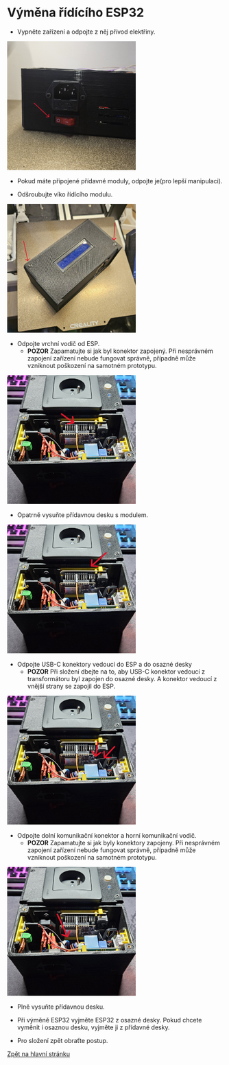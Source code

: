 # Výměna řídícího ESP32

- Vypněte zařízení a odpojte z něj přívod elektřiny.

<img src="./../../sources/power_off.jpg" alt="power_off" width="300">

- Pokud máte připojené přídavné moduly, odpojte je(pro lepší manipulaci).

- Odšroubujte víko řídícího modulu.

<img src="./../../sources/compute_unit_screws.jpg" alt="unscrew_lid" width="300">

- Odpojte vrchní vodič od ESP.
    - **POZOR** Zapamatujte si jak byl konektor zapojený. Při nesprávném zapojení zařízení nebude fungovat správně, případně může vzniknout poškození na samotném prototypu.

<img src="./../../sources/ESP_con_up.jpg" alt="up_con_unplug" width="300">

- Opatrně vysuňte přídavnou desku s modulem. 

<img src="./../../sources/ESP_deska.jpg" alt="ESP_deska" width="300">

- Odpojte USB-C konektory vedoucí do ESP a do osazné desky
    - **POZOR** Při složení dbejte na to, aby USB-C konektor vedoucí z transformátoru byl zapojen do osazné desky. A konektor vedoucí z vnější strany se zapojil do ESP.

<img src="./../../sources/ESP_USB.jpg" alt="ESP_usb-c_cons" width="300">

- Odpojte dolní komunikační konektor a horní komunikační vodič.
    - **POZOR** Zapamatujte si jak byly konektory zapojeny. Při nesprávném zapojení zařízení nebude fungovat správně, případně může vzniknout poškození na samotném prototypu.

<img src="./../../sources/ESP_con_down.jpg" alt="ESP_down_con" width="300">

- Plně vysuňte přídavnou desku.

- Při výměně ESP32 vyjměte ESP32 z osazné desky. Pokud chcete vyměnit i osaznou desku, vyjměte ji z přídavné desky.

- Pro složení zpět obraťte postup.

[Zpět na hlavní stránku](./../../README.md)